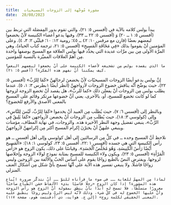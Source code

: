 ```yaml
---
title:  مشورة مُوجَّهة إلى الزوجات المسيحيات
date:  28/08/2023
---
```


يبدأ بولس كلامه بالآية في (أفسس ٥: ٢١)، والتي تقوم بدور المِفصَلة التي تربط بين (أفسس ٥: ١ ــ ٢٠) وَ (أفسس ٥: ٢٢ ــ ٣٣)، وفيها يدعو أعضاء الكنيسة لأنْ يخضعوا لبعضهم بعضًا (قارِن مع مرقس ١٠: ٤٢ ــ ٤٥؛ رومية ١٢: ١٠؛ فيلبِّي ٢: ٣، ٤). وعلى المؤمنين أنْ يقوموا بذلك «فِي مَخَافَةِ الْمَسِيحِ» (أفسس ٥: ٢١، ترجمة كتاب الحياة)، وهي المرَّة الأولى مِن بين مرَّات عديدة التي يحدِّد فيها بولس العلاقة مع المسيح بوصفها واحدة مِن أهمّ العلاقات المميَّزة بالنسبة للمؤمنين.

`ما الذي يقصده بولس مِن تشجيعه لأعضاء الكنيسة على أنْ يخضعوا لبعضهم البعض؟ كيف يمكننا أنْ نفهم هذه الفكرة؟ (أفسس ٥: ٢١).`

إنَّ بولس يدعو أيضًا الزوجات المسيحيّات لأنْ يخضعنَ لرجالهنَّ «كَمَا لِلرَّبِّ» (أفسس ٥: ٢٢)، حيث يوضِّح أنَّه يناقش خضوع الزوجات لأزواجهنَّ (انظر أيضًا ١بطرس ٣: ١، ٥). عندما يطلب بولس مِن الزوجات أنْ يفعلن ذلك «كما للربِّ»، هل يقصد أنْ تخضع الزوجة لزوجها كما لو كانت تخضع للمسيح، أو، بالأحرى، يعني أنَّ خضوعها مرتكز وقائم على المسيح بالمعنى الأصدق والأرفع للخضوع؟

وبالنظر إلى (أفسس ٦: ٧)، حيث يُطلَب مِن العبيد أنْ يخدموا «كَمَا لِلرَّبِّ، لَيْسَ لِلنَّاسِ»، وإلى (كولوسي ٣: ١٨)، حيث يُطلَب مِن الزوجات أنْ يخضعن لأزواجهن «كَمَا يَلِيقُ فِي الرَّبِّ»، ينبغي تفضيل وجهة النظر الأخيرة هذه. والزوجات، في نهاية المطاف، مؤمنات وينبغي عليهنَّ أنْ يخترْنَ إكرام المسيح أكثر مِن إكرامهنَّ لأزواجهنَّ.

نلاحظ أنَّ المسيح وحده ــ في كلٍّ مِن الرسالتين إلى أهل كولوسي وإلى أهل أفسس ــ هو رأس الكنيسة التي هي جسده (أفسس ١ :٢٢، أفسس ٥: ٢٣، كولوسي ١: ١٨): «الْمَسِيح أَيْضًا رَأْسُ الْكَنِيسَةِ، وَهُوَ مُخَلِّصُ الْجَسَدِ». وقياسًا على ذلك، يكون الزوج هو «رَأْس الْمَرْأَةِ» (أفسس ٥: ٢٣)، ويكون ولاء الكنيسة للمسيح بمثابة نموذج لولاء الزوجة وإخلاصها لزوجها. ويفترض النصّ بالطبع زواجًا يقوم على أساس الحبّ والألفة بين الزوجين وليس زواجًا فاشلًا. ولا ينبغي تفسير هذه الآية على أنَّها تسمح بأيِّ شكل مِن أشكال العنف المنزلي.

`لماذا مِن المهمّ للغاية ــ في ضوء ما قرأناه للتوّ ــ أنْ نتذكَّر ضرورة اتِّباع هذه المشورة؟ إذا كان الزوج «رجلًا قاسيًا بذيء الألفاظ خشن الطباع صاخبًا مغرورًا متسلّطًا، فلا تسمح له أبدًا بأنْ ينطق بمقولة أنَّ الزوج هو رأس الزوجة وأنَّ عليها الخضوع له في كلِّ شيء، وذلك لأنَّه ليس الربَّ وليس زوجًا ينطبق عليه المعنى الحقيقي لكلمة زوج» (إلن ج. هوايت، ذي أدفنتست هوم، صفحة ١١٧).`